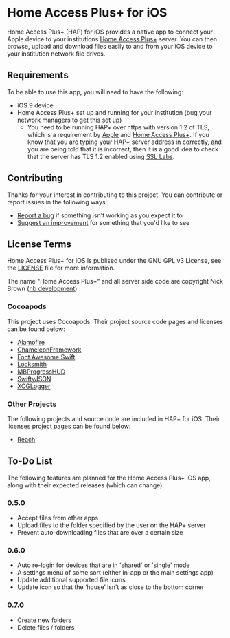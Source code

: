 # Home Access Plus+ for iOS

Home Access Plus+ (HAP) for iOS provides a native app to connect your Apple device to your institutions [Home Access Plus+](https://hap.codeplex.com) server. You can then browse, upload and download files easily to and from your iOS device to your institution network file drives.

## Requirements
To be able to use this app, you will need to have the following:
* iOS 9 device
* Home Access Plus+ set up and running for your institution (bug your network managers to get this set up)
  * You need to be running HAP+ over https with version 1.2 of TLS, which is a requirement by [Apple](https://developer.apple.com/library/prerelease/ios/releasenotes/General/WhatsNewIniOS/Articles/iOS9.html#//apple_ref/doc/uid/TP40016198-SW14) and [Home Access Plus+](https://hap.codeplex.com/SourceControl/changeset/87691). If you know that you are typing your HAP+ server address in correctly, and you are being told that it is incorrect, then it is a good idea to check that the server has TLS 1.2 enabled using [SSL Labs](https://www.ssllabs.com/ssltest/index.html).

## Contributing
Thanks for your interest in contributing to this project. You can contribute or report issues in the following ways:
* [Report a bug](http://issuetemplate.com/#/stuajnht/HAP-for-iOS/bug) if something isn't working as you expect it to
* [Suggest an improvement](http://issuetemplate.com/#/stuajnht/HAP-for-iOS/request) for something that you'd like to see

## License Terms
Home Access Plus+ for iOS is publised under the GNU GPL v3 License, see the [LICENSE](https://github.com/stuajnht/HAP-for-iOS/blob/master/LICENSE.md) file for more information.

The name "Home Access Plus+" and all server side code are copyright Nick Brown ([nb development](https://nbdev.uk/projects/hap.aspx))

### Cocoapods
This project uses Cocoapods. Their project source code pages and licenses can be found below:
* [Alamofire](https://github.com/Alamofire/Alamofire/)
* [ChameleonFramework](https://github.com/ViccAlexander/Chameleon)
* [Font Awesome Swift](https://github.com/Vaberer/Font-Awesome-Swift)
* [Locksmith](https://github.com/matthewpalmer/Locksmith)
* [MBProgressHUD](https://github.com/jdg/MBProgressHUD)
* [SwiftyJSON](https://github.com/SwiftyJSON/SwiftyJSON)
* [XCGLogger](https://github.com/DaveWoodCom/XCGLogger)

### Other Projects
The following projects and source code are included in HAP+ for iOS. Their licenses project pages can be found below:
* [Reach](https://github.com/Isuru-Nanayakkara/Reach)

## To-Do List
The following features are planned for the Home Access Plus+ iOS app, along with their expected releases (which can change).

### 0.5.0
* Accept files from other apps
* Upload files to the folder specified by the user on the HAP+ server
* Prevent auto-downloading files that are over a certain size

### 0.6.0
* Auto re-login for devices that are in 'shared' or 'single' mode
* A settings menu of some sort (either in-app or the main settings app)
* Update additional supported file icons
* Update icon so that the ‘house’ isn’t as close to the bottom corner

### 0.7.0
* Create new folders
* Delete files / folders